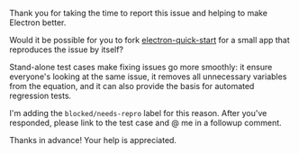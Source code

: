 Thank you for taking the time to report this issue and helping to make Electron better.

Would it be possible for you to fork [electron-quick-start](https://github.com/electron/electron-quick-start) for a small app that reproduces the issue by itself?

Stand-alone test cases make fixing issues go more smoothly: it ensure everyone's looking at the same issue, it removes all unnecessary variables from the equation, and it can also provide the basis for automated regression tests.

I'm adding the `blocked/needs-repro` label for this reason. After you've responded, please link to the test case and @ me in a followup comment.

Thanks in advance! Your help is appreciated.
